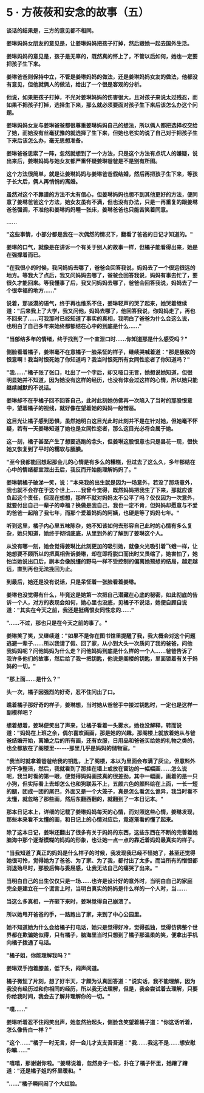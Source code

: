 <link rel="stylesheet" href="../../styles/text.css" />
<h1>5 · 方莜莜和安念的故事（五）</h1>

**谈话的结果是，三方的意见都不相同。**

**姜琳妈妈女朋友的意见是，让姜琳妈妈把孩子打掉，然后跟她一起去国外生活。**

**姜琳妈妈的意见是，孩子是无辜的，既然真的怀上了，不管以后如何，她也一定要把孩子生下来。**

**姜琳爸爸则保持中立，不管是姜琳妈妈的做法，还是姜琳妈妈女友的做法，他都没有意见，但他就俩人的做法，给出了一个很是客观的分析。**

**他说，如果把孩子打掉，不光对姜琳妈妈的伤害很大，且对孩子来说太过残忍，而如果不把孩子打掉，选择生下来，那么就必须要面对孩子生下来后该怎么办这个问题。**

**姜琳妈妈女友与姜琳爸爸都很尊重姜琳妈妈自己的想法，所以俩人都把选择权交给了她，而她没有丝毫犹豫的就选择了生下来，但她也老实的说了自己对于把孩子生下来后该怎么办，毫无思想准备。**

**姜琳爸爸思索了一阵，忽然就想到了一个方法，只是这个方法有点坑人的嫌疑，说出来后，姜琳妈妈与她女友都严重怀疑姜琳爸爸是不是别有所图。**

**这个方法很简单，就是让姜琳妈妈与姜琳爸爸假结婚，然后再把孩子生下来，等孩子长大后，俩人再悄悄的离婚。**

**虽然对这个不靠谱的方法不太有信心，但姜琳妈妈也想不到其他更好的方法，便同意了姜琳爸爸这个方法，她女友虽有不满，但也没有办法，只是一再重复的跟姜琳爸爸强调，不准他和姜琳妈妈睡一张床，姜琳爸爸也只能苦笑着同意。**

**......**

**"这些事情，小部分都是我在一次偶然的情况下，翻看了爸爸的日记才知道的。"**

**姜琳的口气，就像是在讲诉一个有关于别人的故事一样，但橘子能看得出来，她是在强撑着而已。**

**"在我很小的时候，我问妈妈去哪了，爸爸会回答我说，妈妈去了一个很远很远的地方。等我大了点后，我又问妈妈去哪了，爸爸会回答我说，妈妈有事去忙了，要很久才能回来。等我懂事了后，我又问妈妈去哪了，爸爸会回答我说，妈妈去了一个很幸福的地方......"**

**说着，那淡漠的语气，终于再也维系不住，姜琳轻声的哭了起来，她哭着继续道："后来我上了大学，我又问他，妈妈去哪了，他回答我说，你妈妈走了，再也不回来了......可我那时已经知道了事实的真相，我明白了爸爸为什么会这么说，也明白了自己多年来始终都郁结在心中的到底是什么......"**

**"当郁结多年的情绪，终于找到了一个宣泄口时......你知道那是什么感受吗？"**

**侧脸看着橘子，姜琳毫不在意橘子一脸呆怔的样子，继续哭喊着道："那是极致的恨意啊！我当时恨死她了你知道吗？我当时恨死所有女同性恋者了你知道吗？"**

**"我......"橘子张了张口，吐出了一个字后，却又哑口无言，她想说她知道，但很明显她并不知道，因为她没有这样的经历，也没有体会过这样的心情，所以她只能继续缄默的不说话。**

**姜琳却不在乎橘子回不回答自己，此时此刻她仿佛再一次陷入了当时的那股恨意中，望着橘子的视线，就好像在望着她的妈妈一般憎恶。**

**这目光让橘子感到恐惧，虽然她明白这目光此时此刻并不是在针对她，但她毫不怀疑，若有一天姜琳知道了她也是女同性恋者，那么这目光必将会属于她。**

**这一刻，橘子甚至产生了想要逃跑的念头，但姜琳这股恨意也只是昙花一现，很快她又恢复到了平时的糯软与腼腆。**

**"至今我都能回想起那会儿的心情是有多么的糟糕，但过去了这么久，多年郁结在心中的情绪都宣泄出去后，我反而开始能理解妈妈了。"**

**姜琳朝橘子破涕一笑，说："本来我的出生就是因为一场意外，若没了那场意外，我也就不会存在于这个世上......我曾今觉得，既然妈妈把我生了下来，那就应该负起这个责任，但现在想想，那样不就对妈妈太不公平了吗？仅仅因为一次意外，就要付出自己一辈子的幸福？换做是我自己，我也一定不肯，但妈妈却愿意与不爱的爸爸一起陪了我七年，而那个爱着妈妈的阿姨，也硬是等了妈妈七年。"**

**听到这里，橘子内心里五味陈杂，她不知该如何去形容自己此时的心情有多么复杂，她只知道，她终于彻彻底底，从里到外的了解到了姜琳这个人。**

**从没有哪一刻，她会觉得姜琳比此刻更加的吸引她，就像火光吸引着飞蛾一样，让她想要不顾所以的把真相告诉姜琳，却在即将脱口而出时又畏缩了，她害怕了，她怕当她说出口后，剧本会像脱缰的野马一样不受控制的偏离她预想的结局，越走越远，直到再也无法挽回为止。**

**到最后，她还是没有说话，只是呆怔着一张脸看着姜琳。**

**姜琳也没觉得有什么，毕竟这是她第一次把自己潜藏在心底的秘密，如此彻底的告诉一个人，对方的表现会如何，她心里也没底，见橘子不说话，她便自顾自说道："其实在今天之前，我还是挺痛恨女同性恋的......"**

**"......不过，那也只是在今天之前的事了。"**

**姜琳笑了笑，又继续道："如果不是你在图书馆里提醒了我，我大概会对这个问题逃避一辈子......所以我请了假、回了家，从小到大头一次质问了我的爸爸，问他我妈妈呢？问他妈妈为什么走？问他妈妈到底是什么样的一个人......爸爸告诉了我许多他们的故事，然后给了我一把钥匙，他说是阁楼的钥匙，里面锁着有关于妈妈的一切。"**

**"那上面......是什么？"**

**头一次，橘子因强烈的好奇，忍不住问出了口。**

**瞧着橘子那好奇的样子，姜琳想，当时她从爸爸手中接过钥匙时，一定也是这样一副模样吧？**

**想着想着，姜琳便笑出了声来，让橘子看着一头雾水，她也没解释，转而说道："妈妈在上班之余，偶尔喜欢画画，那是她的兴趣，那阁楼上就放着她从与爸爸结婚开始，离婚之后的所有画，还有衣服，日用品和爸爸买给她的礼物之类的，也全都放在了阁楼里------那里几乎是妈妈的储物室。"**

**"我当时就拿着爸爸给我的钥匙，上了阁楼，本以为里面会布满了灰尘，但意料外的干净整洁，然后，我就看到了那挂在墙上或放在窗边的一幅幅画......怎么说呢，我当时看的第一眼，便觉得妈妈画技真的很差劲，其中一幅画，画着的是一只小狗，但实际看上去却怎么也和狗联系不上，五颜六色的颜料绘在上面，一长一短的腿，团成一团的尾巴，外面又是一个大笼子，真是怎么看怎么诡异，我当时看不太懂，就忽略了那些画，然后东翻西翻的，就翻到了一本日记本。"**

**那本日记本上，详细的记载了姜琳妈妈每天的心情，而对照这些心情，姜琳发现，那些本来看不太懂的画，和日记上的心情对应后，竟逐渐看的懂了起来。**

**除了这本日记，姜琳还翻出了很多有关于妈妈的东西，这些东西在不断的完善着她脑海中那个逐渐模糊的妈妈的形象，也让她一点一点的靠近着妈妈最真实的样子。**

**"当我知道了真正的妈妈是什么样子的时候，我发现我已经不怪她了，甚至还觉得她很可怜，觉得她为了爸爸、为了家、为了我，都付出了太多。而当所有的憎恨都消退殆尽时，那股后悔与委屈感，让我无法自己的痛哭了出来。"**

**当明白自己的出生仅仅只是一场......也许是设计好的意外时，当明白自己的家庭完全是建立在一个谎言上时，当明白真实的妈妈是什么样的一个人时，当......**

**当这么多真相，一齐砸下来时，姜琳觉得自己崩溃了。**

**所以她甩开爸爸的手，一路跑出了家，来到了中心公园里。**

**她不知道她为什么会给橘子打电话，她只是觉得好冷，觉得孤独，觉得仿佛整个世界都在欺骗她似得，只有橘子，脑海里当时只想到了橘子那温柔的笑，便拿出手机向橘子拨通了电话。**

**"橘子姐，你能理解我吗？"**

**姜琳双手抱着膝盖，低下头，闷声问道。**

**橘子微怔了片刻，想了好半天，才颇为认真回答道："说实话，我不能理解，因为我没有经历过和你相同的经历，所以我无法理解，但是，我会尝试着去理解，只要你给我时间，我会去了解并理解你的一切。"**

**"噗......"**

**姜琳听着忍不住闷笑出声，她忽然抬起头，侧脸含笑望着橘子道："你这话听着，怎么像告白一样？"**

**"这个......"橘子一时无言，好一会儿才支支吾吾道："我......我这不是......想安慰你嘛......"**

**"嘻嘻，那谢谢你啦。"姜琳说着，忽然身子一松，扑在了橘子怀里，她蹭了蹭道："还是橘子姐的怀里暖和。"**

**"......"橘子瞬间闹了个大红脸。**
